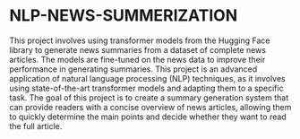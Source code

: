 # NLP-NEWS-SUMMERIZATION

This project involves using transformer models from the Hugging Face library to generate news summaries from a dataset of complete news articles. The models are fine-tuned on the news data to improve their performance in generating summaries. This project is an advanced application of natural language processing (NLP) techniques, as it involves using state-of-the-art transformer models and adapting them to a specific task. The goal of this project is to create a summary generation system that can provide readers with a concise overview of news articles, allowing them to quickly determine the main points and decide whether they want to read the full article.
